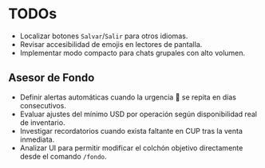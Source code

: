 # TODOs

- Localizar botones `Salvar`/`Salir` para otros idiomas.
- Revisar accesibilidad de emojis en lectores de pantalla.
- Implementar modo compacto para chats grupales con alto volumen.

## Asesor de Fondo

- Definir alertas automáticas cuando la urgencia 🔴 se repita en días consecutivos.
- Evaluar ajustes del mínimo USD por operación según disponibilidad real de inventario.
- Investigar recordatorios cuando exista faltante en CUP tras la venta inmediata.
- Analizar UI para permitir modificar el colchón objetivo directamente desde el comando `/fondo`.
